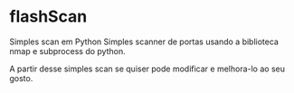 # flashScan
Simples scan em Python
Simples scanner de portas usando a biblioteca nmap e subprocess do python.

A partir desse simples scan se quiser pode modificar e melhora-lo ao seu gosto.
